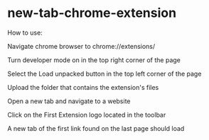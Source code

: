 # new-tab-chrome-extension

How to use:

Navigate chrome browser to chrome://extensions/

Turn developer mode on in the top right corner of the page

Select the Load unpacked button in the top left corner of the page

Upload the folder that contains the extension's files

Open a new tab and navigate to a website

Click on the First Extension logo located in the toolbar

A new tab of the first link found on the last page should load